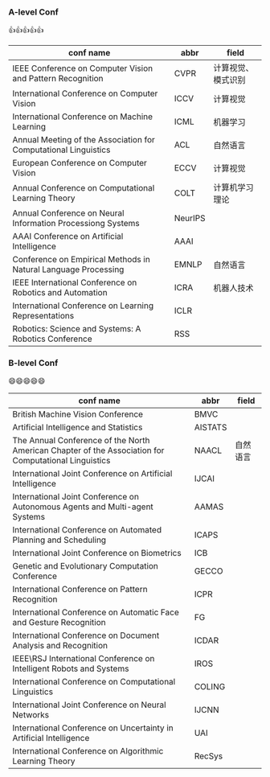 ### A-level Conf 
👍👍👍👍👍

| conf name | abbr| field |
| --- | -- | -- |
| IEEE Conference on Computer Vision and Pattern Recognition | CVPR | 计算视觉、模式识别 |
| International Conference on Computer Vision | ICCV | 计算视觉 |
| International Conference on Machine Learning | ICML | 机器学习 |
| Annual Meeting of the Association for Computational Linguistics | ACL | 自然语言 |
| European Conference on Computer Vision | ECCV | 计算视觉 |
| Annual Conference on Computational Learning Theory | COLT | 计算机学习理论 |
| Annual Conference on Neural Information Processiong Systems | NeurIPS |  |
| AAAI Conference on Artificial Intelligence | AAAI | |
| Conference on Empirical Methods in Natural Language Processing | EMNLP | 自然语言 |
| IEEE International Conference on Robotics and Automation | ICRA| 机器人技术 |
| International Conference on Learning Representations | ICLR | |
| Robotics: Science and Systems: A Robotics Conference | RSS | |


### B-level Conf
😄😄😄😄😄

| conf name | abbr| field |
| --- | -- | -- |
| British Machine Vision Conference | BMVC |  |
| Artificial Intelligence and Statistics | AISTATS | |
| The Annual Conference of the North American Chapter of the Association for Computational Linguistics | NAACL | 自然语言 |
| International Joint Conference on Artificial Intelligence | IJCAI | |
| International Joint Conference on Autonomous Agents and Multi-agent Systems |AAMAS | | 
| International Conference on Automated Planning and Scheduling | ICAPS | |
| International Joint Conference on Biometrics | ICB | |
| Genetic and Evolutionary Computation Conference | GECCO | |
| International Conference on Pattern Recognition | ICPR | |
| International Conference on Automatic Face and Gesture Recognition | FG | |
| International Conference on Document Analysis and Recognition | ICDAR | |
| IEEE\RSJ International Conference on Intelligent Robots and Systems | IROS | |
| International Conference on Computational Linguistics | COLING | |
| International Joint Conference on Neural Networks | IJCNN | |
| International Conference on Uncertainty in Artificial Intelligence | UAI ||
| International Conference on Algorithmic Learning Theory | RecSys ||

